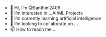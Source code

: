 - 👋 Hi, I’m @Santhini2406
- 👀 I’m interested in ...AI/ML Projects 
- 🌱 I’m currently learning artificial intelligence
- 💞️ I’m looking to collaborate on ...
- 📫 How to reach me ...

<!---
Santhini2406/Santhini2406 is a ✨ special ✨ repository because its `README.md` (this file) appears on your GitHub profile.
You can click the Preview link to take a look at your changes.
--->
